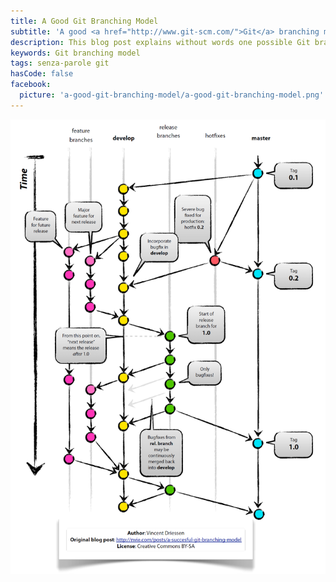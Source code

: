 ```yaml
---
title: A Good Git Branching Model
subtitle: 'A good <a href="http://www.git-scm.com/">Git</a> branching model explained <a class="senza-parole" href="/tags/senza-parole">without words</a>'
description: This blog post explains without words one possible Git branching model.
keywords: Git branching model
tags: senza-parole git
hasCode: false
facebook:
  picture: 'a-good-git-branching-model/a-good-git-branching-model.png'
---
```

<a href="http://nvie.com/posts/a-successful-git-branching-model/"><img src="/resources/a-good-git-branching-model/a-good-git-branching-model.png"></a>